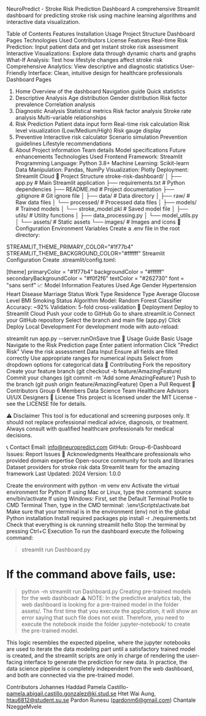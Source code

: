 
NeuroPredict - Stroke Risk Prediction Dashboard
A comprehensive Streamlit dashboard for predicting stroke risk using machine learning algorithms and interactive data visualization.

Table of Contents
Features
Installation
Usage
Project Structure
Dashboard Pages
Technologies Used
Contributors
License
Features
Real-time Risk Prediction: Input patient data and get instant stroke risk assessment
Interactive Visualizations: Explore data through dynamic charts and graphs
What-If Analysis: Test how lifestyle changes affect stroke risk
Comprehensive Analytics: View descriptive and diagnostic statistics
User-Friendly Interface: Clean, intuitive design for healthcare professionals
Dashboard Pages
1. Home
Overview of the dashboard
Navigation guide
Quick statistics
2. Descriptive Analysis
Age distribution
Gender distribution
Risk factor prevalence
Correlation analysis
3. Diagnostic Analysis
Statistical metrics
Risk factor analysis
Stroke rate analysis
Multi-variable relationships
4. Risk Prediction
Patient data input form
Real-time risk calculation
Risk level visualization (Low/Medium/High)
Risk gauge display
5. Preventive
Interactive risk calculator
Scenario simulation
Prevention guidelines
Lifestyle recommendations
6. About
Project information
Team details
Model specifications
Future enhancements
Technologies Used
Frontend Framework: Streamlit
Programming Language: Python 3.8+
Machine Learning: Scikit-learn
Data Manipulation: Pandas, NumPy
Visualization: Plotly
Deployment: Streamlit Cloud
📁 Project Structure
stroke-risk-dashboard/
│
├── app.py                 # Main Streamlit application
├── requirements.txt       # Python dependencies
├── README.md             # Project documentation
├── .gitignore            # Git ignore file
│
├── data/                 # Data directory
│   ├── raw/             # Raw data files
│   └── processed/       # Processed data files
│
├── models/              # Trained models
│   └── stroke_model.pkl # Saved model file
│
├── utils/               # Utility functions
│   ├── data_processing.py
│   └── model_utils.py
│
└── assets/              # Static assets
    └── images/          # Images and icons
🔧 Configuration
Environment Variables
Create a .env file in the root directory:

STREAMLIT_THEME_PRIMARY_COLOR="#1f77b4"
STREAMLIT_THEME_BACKGROUND_COLOR="#ffffff"
Streamlit Configuration
Create .streamlit/config.toml:

[theme]
primaryColor = "#1f77b4"
backgroundColor = "#ffffff"
secondaryBackgroundColor = "#f0f2f6"
textColor = "#262730"
font = "sans serif"
📈 Model Information
Features Used
Age
Gender
Hypertension
Heart Disease
Marriage Status
Work Type
Residence Type
Average Glucose Level
BMI
Smoking Status
Algorithm
Model: Random Forest Classifier
Accuracy: ~92%
Validation: 5-fold cross-validation
🚀 Deployment
Deploy to Streamlit Cloud
Push your code to GitHub
Go to share.streamlit.io
Connect your GitHub repository
Select the branch and main file (app.py)
Click Deploy
Local Development
For development mode with auto-reload:

streamlit run app.py --server.runOnSave true
📝 Usage Guide
Basic Usage
Navigate to the Risk Prediction page
Enter patient information
Click "Predict Risk"
View the risk assessment
Data Input
Ensure all fields are filled correctly
Use appropriate ranges for numerical inputs
Select from dropdown options for categorical data
🤝 Contributing
Fork the repository
Create your feature branch (git checkout -b feature/AmazingFeature)
Commit your changes (git commit -m 'Add some AmazingFeature')
Push to the branch (git push origin feature/AmazingFeature)
Open a Pull Request
👥 Contributors
Group 6 Members
Data Science Team
Healthcare Advisors
UI/UX Designers
📄 License
This project is licensed under the MIT License - see the LICENSE file for details.

⚠️ Disclaimer
This tool is for educational and screening purposes only. It should not replace professional medical advice, diagnosis, or treatment. Always consult with qualified healthcare professionals for medical decisions.

📞 Contact
Email: info@neuropredict.com
GitHub: Group-6-Dashboard
Issues: Report Issues
🙏 Acknowledgments
Healthcare professionals who provided domain expertise
Open-source community for tools and libraries
Dataset providers for stroke risk data
Streamlit team for the amazing framework
Last Updated: 2024 Version: 1.0.0

Create the environment with python -m venv env
Activate the virtual environment for Python
If using Mac or Linux, type the command: source env/bin/activate
If using Windows:
First, set the Default Terminal Profile to CMD Terminal
Then, type in the CMD terminal: .\env\Scripts\activate.bat
Make sure that your terminal is in the environment (env) not in the global Python installation
Install required packages pip install -r ./requirements.txt
Check that everything is ok running streamlit hello
Stop the terminal by pressing Ctrl+C
Execution
To run the dashboard execute the following command:

> streamlit run Dashboard.py
# If the command above fails, use:
> python -m streamlit run Dashboard.py
Creating pre-trained models for the web dashboadr
⚠️ NOTE: In the predictive analytics tab, the web dashboard is looking for a pre-trained model in the folder assets/. The first time that you execute the application, it will show an error saying that such file does not exist. Therefore, you need to execute the notebook inside the folder jupyter-notebook/ to create the pre-trained model.

This logic resembles the expected pipeline, where the jupyter notebooks are used to iterate the data modeling part until a satisfactory trained model is created, and the streamlit scripts are only in charge of rendering the user-facing interface to generate the prediction for new data. In practice, the data science pipeline is completely independent from the web dashboard, and both are connected via the pre-trained model.

Contributors
Johannes Haddad Pamela Castillo- pamela.abigail.castillo.gonzalez@ki.stud.se Htet Wai Aung, htau6812@student.su.se Pardon Runesu (pardonm6@gmail.com) Chantale NzeggeMvele











